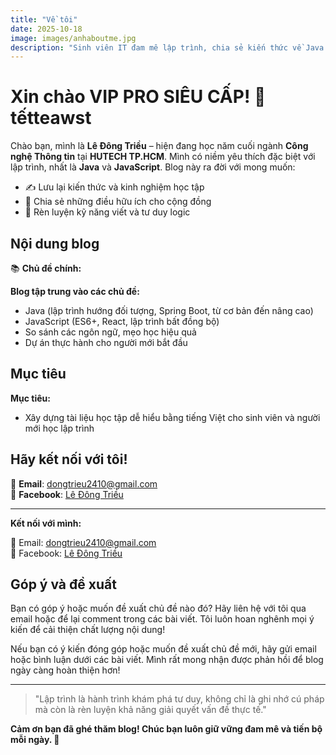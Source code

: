```yaml
---
title: "Về tôi"
date: 2025-10-18
image: images/anhaboutme.jpg
description: "Sinh viên IT đam mê lập trình, chia sẻ kiến thức về Java và JavaScript"
---
```


# Xin chào VIP PRO SIÊU CẤP! 👋 tếtteawst

Chào bạn, mình là **Lê Đông Triều** – hiện đang học năm cuối ngành **Công nghệ Thông tin** tại **HUTECH TP.HCM**.
Mình có niềm yêu thích đặc biệt với lập trình, nhất là **Java** và **JavaScript**. Blog này ra đời với mong muốn:

- ✍️ Lưu lại kiến thức và kinh nghiệm học tập
- 🌱 Chia sẻ những điều hữu ích cho cộng đồng
- 🚀 Rèn luyện kỹ năng viết và tư duy logic

## Nội dung blog

📚 **Chủ đề chính:**

**Blog tập trung vào các chủ đề:**

- Java (lập trình hướng đối tượng, Spring Boot, từ cơ bản đến nâng cao)
- JavaScript (ES6+, React, lập trình bất đồng bộ)
- So sánh các ngôn ngữ, mẹo học hiệu quả
- Dự án thực hành cho người mới bắt đầu

## Mục tiêu

**Mục tiêu:**

- Xây dựng tài liệu học tập dễ hiểu bằng tiếng Việt cho sinh viên và người mới học lập trình

## Hãy kết nối với tôi!

📧 **Email**: dongtrieu2410@gmail.com  
💬 **Facebook**: [Lê Đông Triều](https://www.facebook.com/LeDongTrieu.INFO/)

---

**Kết nối với mình:**

📧 Email: dongtrieu2410@gmail.com  
💬 Facebook: [Lê Đông Triều](https://www.facebook.com/LeDongTrieu.INFO/)

## Góp ý và đề xuất

Bạn có góp ý hoặc muốn đề xuất chủ đề nào đó? Hãy liên hệ với tôi qua email hoặc để lại comment trong các bài viết. Tôi luôn hoan nghênh mọi ý kiến để cải thiện chất lượng nội dung!

Nếu bạn có ý kiến đóng góp hoặc muốn đề xuất chủ đề mới, hãy gửi email hoặc bình luận dưới các bài viết. Mình rất mong nhận được phản hồi để blog ngày càng hoàn thiện hơn!

---

> "Lập trình là hành trình khám phá tư duy, không chỉ là ghi nhớ cú pháp mà còn là rèn luyện khả năng giải quyết vấn đề thực tế."

**Cảm ơn bạn đã ghé thăm blog! Chúc bạn luôn giữ vững đam mê và tiến bộ mỗi ngày. 🚀**
